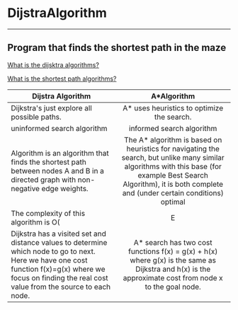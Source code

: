 # DijstraAlgorithm
***
 ## Program that finds the shortest path in the maze
 
 [What is the dijsktra algorithms?](https://en.wikipedia.org/wiki/Dijkstra%27s_algorithm)
 
 [What is the shortest path algorithms?](https://en.wikipedia.org/wiki/Shortest_path_problem)
 

| Dijstra Algorithm  | A*Algorithm   |
| ----------------- |:-------------:|
| Dijkstra's just explore all possible paths.         | A* uses heuristics to optimize the search.  |
| uninformed search algorithm        | informed search algorithm      |
| Algorithm is an algorithm that finds the shortest path between nodes A and B in a directed graph with non-negative edge weights.  | The A* algorithm is based on heuristics for navigating the search, but unlike many similar algorithms with this base (for example Best Search Algorithm), it is both complete and (under certain conditions) optimal      |
| The complexity of this algorithm is O(|E|+|V|log|V|), where |E| represents the number of edges, while |V| represents the number of nodes. | One major practical drawback is its O(b^d) space complexity, as it stores all generated nodes in memory.  |
| Dijkstra has a visited set and distance values to determine which node to go to next. Here we have one cost function f(x)=g(x) where we focus on finding the real cost value from the source to each node.| A* search has two cost functions f(x) = g(x) + h(x) where g(x) is the same as Dijkstra and h(x) is the approximate cost from node x to the goal node.     |
